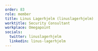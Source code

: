 ```yaml
---
order: 83
role: member
title: Linus Lagerhjelm (linuslagerhjelm)
worktitle: Security Consultant
workplace: Omegapoint
socials:
  twitter: linuslagerhjelm
  linkedin: linus-lagerhjelm
---
```

